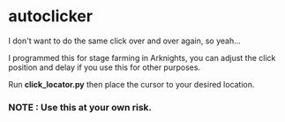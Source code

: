 # autoclicker
I don't want to do the same click over and over again, so yeah...

I programmed this for stage farming in Arknights, you can adjust the click position and delay if you use this for other purposes.

Run **click_locator.py** then place the cursor to your desired location.
### NOTE : Use this at your own risk.

